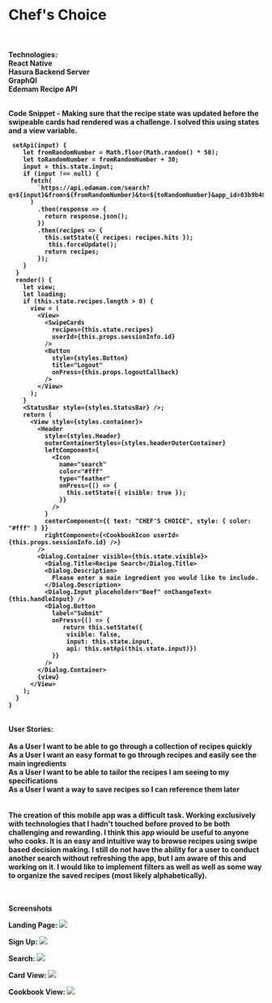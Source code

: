 <h1>Chef's Choice</h1>

<br>
<br>
<b>Technologies:<b>
<br>
React Native
<br>
Hasura Backend Server
<br>
GraphQl
<br>
Edemam Recipe API
<br>
<br>

Code Snippet - Making sure that the recipe state was updated before the swipeable cards had rendered was a challenge. I solved this using states and a view variable.

```
 setApi(input) {
    let fromRandomNumber = Math.floor(Math.random() * 50);
    let toRandomNumber = fromRandomNumber + 30;
    input = this.state.input;
    if (input !== null) {
      fetch(
        `https://api.edamam.com/search?q=${input}&from=${fromRandomNumber}&to=${toRandomNumber}&app_id=03b9b48e&app_key=b5f03ee3a86824849490d1ffc2d0fa6e`
      )
        .then(response => {
          return response.json();
        })
        .then(recipes => {
          this.setState({ recipes: recipes.hits });
           this.forceUpdate();
          return recipes;
        });
    }
  }
  render() {
    let view;
    let loading;
    if (this.state.recipes.length > 0) {
      view = (
        <View>
          <SwipeCards
            recipes={this.state.recipes}
            userId={this.props.sessionInfo.id}
          />
          <Button
            style={styles.Button}
            title="Logout"
            onPress={this.props.logoutCallback}
          />
        </View>
      );
    }
    <StatusBar style={styles.StatusBar} />;
    return (
      <View style={styles.container}>
        <Header
          style={styles.Header}
          outerContainerStyles={styles.headerOuterContainer}
          leftComponent={
            <Icon
              name="search"
              color="#fff"
              type="feather"
              onPress={() => {
                this.setState({ visible: true });
              }}
            />
          }
          centerComponent={{ text: "CHEF'S CHOICE", style: { color: "#fff" } }}
          rightComponent={<CookbookIcon userId={this.props.sessionInfo.id} />}
        />
        <Dialog.Container visible={this.state.visible}>
          <Dialog.Title>Recipe Search</Dialog.Title>
          <Dialog.Description>
            Please enter a main ingredient you would like to include.
          </Dialog.Description>
          <Dialog.Input placeholder="Beef" onChangeText={this.handleInput} />
          <Dialog.Button
            label="Submit"
            onPress={() => {
               return this.setState({
                visible: false,
                input: this.state.input,
                api: this.setApi(this.state.input)})
            }}
          />
        </Dialog.Container>
        {view}
      </View>
    );
  }
}

```
<br>
User Stories:
<br>
<br>
As a User I want to be able to go through a collection of recipes quickly
<br>
As a User I want an easy format to go through recipes and easily see the main ingredients
<br>
As a User I want to be able to tailor the recipes I am seeing to my specifications
<br>
As a User I want a way to save recipes so I can reference them later

<br>
<br>
<br>
The creation of this mobile app was a difficult task. Working exclusively with technologies that I hadn't touched before proved to be both challenging and rewarding. I think this app wiould be useful to anyone who cooks. It is an easy and intuitive way to browse recipes using swipe based decision making. I still do not have the ability for a user to conduct another search without refreshing the app, but I am aware of this and working on it. I would like to implement filters as well as well as some way to organize the saved recipes (most likely alphabetically).
<br> <br> <br>

Screenshots
<br>

Landing Page:
<img src = '/Users/rachelmoskowitz/Desktop/react-native-auth-boilerplate/readme-assets/WhatsApp Image 2018-07-16 at 9.35.22 PM.jpeg'>
<br>

Sign Up:
<img src = '/Users/rachelmoskowitz/Desktop/react-native-auth-boilerplate/readme-assets/WhatsApp Image 2018-07-16 at 9.35.42 PM.jpeg'>
<br>

Search:
<img src = '/Users/rachelmoskowitz/Desktop/react-native-auth-boilerplate/readme-assets/WhatsApp Image 2018-07-16 at 9.36.40 PM.jpeg'>
<br>

Card View:
<img src = '/Users/rachelmoskowitz/Desktop/react-native-auth-boilerplate/readme-assets/WhatsApp Image 2018-07-16 at 9.37.32 PM.jpeg'>
<br>

Cookbook View:
<img src = '/Users/rachelmoskowitz/Desktop/react-native-auth-boilerplate/readme-assets/WhatsApp Image 2018-07-16 at 9.38.03 PM.jpeg'>



